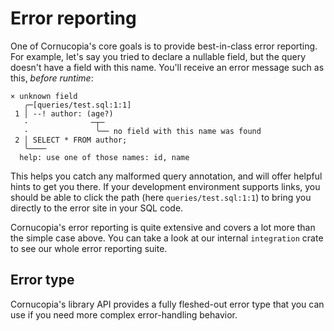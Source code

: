 # Error reporting
One of Cornucopia's core goals is to provide best-in-class error reporting. For example, let's say you tried to declare a nullable field, but the query doesn't have a field with this name. You'll receive an error message such as this, *before runtime*:
```
× unknown field
   ╭─[queries/test.sql:1:1]
 1 │ --! author: (age?)
   ·              ─┬─
   ·               ╰── no field with this name was found
 2 │ SELECT * FROM author;
   ╰────
  help: use one of those names: id, name
```
This helps you catch any malformed query annotation, and will offer helpful hints to get you there. If your development environment supports links, you should be able to click the path (here `queries/test.sql:1:1`) to bring you directly to the error site in your SQL code.

Cornucopia's error reporting is quite extensive and covers a lot more than the simple case above. You can take a look at our internal `integration` crate to see our whole error reporting suite.

## Error type
Cornucopia's library API provides a fully fleshed-out error type that you can use if you need more complex error-handling behavior.